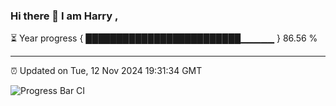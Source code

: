 ### Hi there 👋 I am Harry , 

⏳ Year progress { █████████████████████████▁▁▁▁▁ } 86.56 %

---

⏰ Updated on Tue, 12 Nov 2024 19:31:34 GMT

![Progress Bar CI](https://github.com/duykhang68/duykhang68/workflows/Progress%20Bar%20CI/badge.svg)
